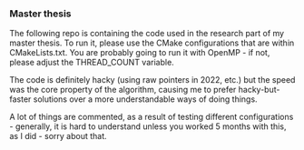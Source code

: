### Master thesis

The following repo is containing the code used in the research part of my master thesis.
To run it, please use the CMake configurations that are within CMakeLists.txt.
You are probably going to run it with OpenMP - if not, please adjust the THREAD_COUNT variable.

The code is definitely hacky (using raw pointers in 2022, etc.) but the speed was the core
property of the algorithm, causing me to prefer hacky-but-faster solutions over a more understandable ways of doing things.

A lot of things are commented, as a result of testing different configurations - generally, it is hard to understand unless
you worked 5 months with this, as I did - sorry about that.
